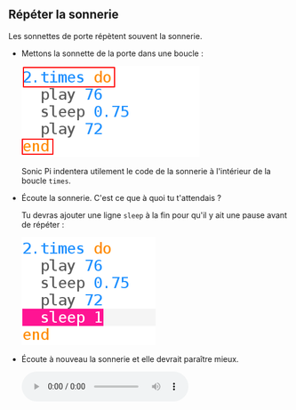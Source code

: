 ## Répéter la sonnerie

Les sonnettes de porte répètent souvent la sonnerie.

+ Mettons la sonnette de la porte dans une boucle :
    
    ![capture d'écran](images/tune-times.png)
    
    Sonic Pi indentera utilement le code de la sonnerie à l'intérieur de la boucle `times`.

+ Écoute la sonnerie. C'est ce que à quoi tu t'attendais ?
    
    Tu devras ajouter une ligne `sleep` à la fin pour qu'il y ait une pause avant de répéter :
    
    ![capture d'écran](images/tune-sleep2.png)

+ Écoute à nouveau la sonnerie et elle devrait paraître mieux.
    
    <div id="audio-preview" class="pdf-hidden">
      <audio controls preload> <source src="resources/doorbell-2.mp3" type="audio/mpeg"> Ton navigateur ne supporte pas l'élément <code>audio</code>. </audio>
    </div>